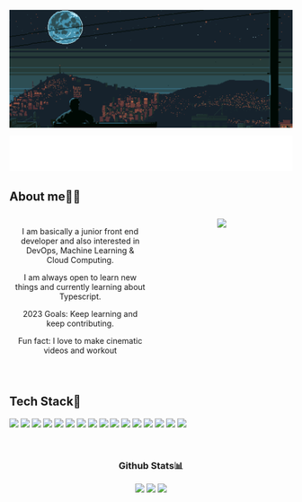 <p align="center">
  <img src="/Hero.gif" align="center" valign="center"/>
</p>
<p align="center">
    <img src="/img/CodeIntro.svg"/>
</p>

<p align="left">
  <h2 align="left">About me👨‍💻</h2>
</p>

<div style='display: flex' align='center'>
  <div style="flex: 50%; padding: 10px;">
    <p>I am basically a junior front end developer and also interested in DevOps, Machine Learning & Cloud Computing.</p>
    <p>I am always open to learn new things and currently learning about Typescript.</p>
    <p>2023 Goals: Keep learning and keep contributing.</p>
    <p>Fun fact: I love to make cinematic videos and workout</p>
  </div>
  <div style="flex: 50%; padding: 10px;">
    <img src='/img/Neku.gif'/>
  </div>
</div>

<br/>
<p align="left">
  <h2 align="left">Tech Stack🚀</h2>
</p>
<p align="left">
  <img width="auto" src="https://img.shields.io/badge/NPM-%23000000.svg?style=for-the-badge&logo=npm&logoColor=white"/> 
  <img width="auto" src="https://img.shields.io/badge/javascript-%23323330.svg?style=for-the-badge&logo=javascript&logoColor=%23F7DF1E"/> 
  <img width="auto" src="https://img.shields.io/badge/react-%2320232a.svg?style=for-the-badge&logo=react&logoColor=%2361DAFB"/> 
  <img width="auto" src="https://img.shields.io/badge/TypeScript-007ACC?style=for-the-badge&logo=typescript&logoColor=white"/>
  <img width="auto" src="https://img.shields.io/badge/styled--components-DB7093?style=for-the-badge&logo=styled-components&logoColor=white"/>
  <img width="auto" src="https://img.shields.io/badge/SASS-hotpink.svg?style=for-the-badge&logo=SASS&logoColor=white"/> 
  <img width="auto" src="https://img.shields.io/badge/Babel-F9DC3e?style=for-the-badge&logo=babel&logoColor=black"/>
  <img width="auto" src="https://img.shields.io/badge/java-%23ED8B00.svg?style=for-the-badge&logo=java&logoColor=white"/> 
  <img width="auto" src="https://img.shields.io/badge/c%23-%23239120.svg?style=for-the-badge&logo=c-sharp&logoColor=white"/> 
  <img width="auto" src="https://img.shields.io/badge/python-3670A0?style=for-the-badge&logo=python&logoColor=ffdd54"/> 
  <img width="auto" src="https://img.shields.io/badge/Xamarin-3199DC?style=for-the-badge&logo=xamarin&logoColor=white"/> 
  <img width="auto" src="https://img.shields.io/badge/mysql-%2300f.svg?style=for-the-badge&logo=mysql&logoColor=white"/> 
  <img width="auto" src="https://img.shields.io/badge/MariaDB-003545?style=for-the-badge&logo=mariadb&logoColor=white"/> 
  <img width="auto" src="https://img.shields.io/badge/Adobe%20XD-470137?style=for-the-badge&logo=Adobe%20XD&logoColor=#FF61F6"/> 
  <img width="auto" src="https://img.shields.io/badge/Framer-black?style=for-the-badge&logo=framer&logoColor=blue"/> 	
  <img width="auto" src="https://img.shields.io/badge/figma-%23F24E1E.svg?style=for-the-badge&logo=figma&logoColor=white"/>
</p>
<br/>

<p align="center">
  <h3 align="center">Github Stats📊</h3>
</p>
<p align="center">
  <img src="https://github-readme-stats.vercel.app/api?username=Nekuso&show_icons=true&theme=radical" width ="45%"/>
  <img src="https://github-readme-stats.vercel.app/api/top-langs/?username=Nekuso&layout=compact&theme=radical" width ="38%"/>
  <img src="https://github-readme-streak-stats.herokuapp.com/?user=Nekuso&theme=radical" />
</p>

